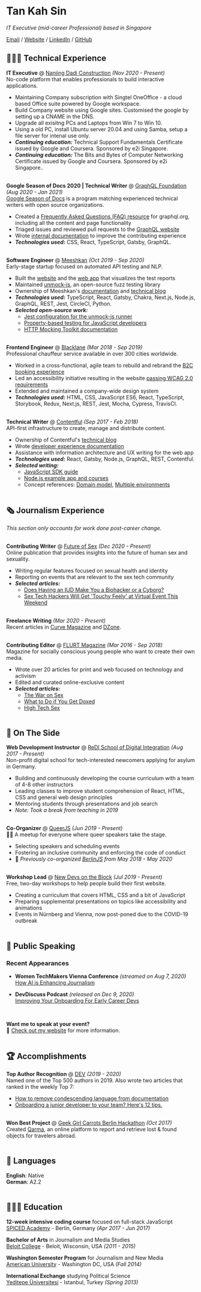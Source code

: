 # Tan Kah Sin

_IT Executive (mid-career Professional) based in Singapore_ <br>

[Email](mailto:kahsin@hotmail.com) / [Website](https://www.scratchypython.com/) / [LinkedIn](https://www.linkedin.com/in/kahsin-tan/) / [GitHub](https://github.com/tankahsin/)

## 👩🏼‍💻 Technical Experience

**IT Executive** @ [Nanjing Dadi Construction](https://www.nanjingdadi.com.sg/) _(Nov 2020 - Present)_ <br>
No-code platform that enables professionals to build interactive applications.
 - Maintaining Company subscription with Singtel OneOffice - a cloud based Office suite powered by Google workspace.
 - Build Company website using Google sites. Customised the google by setting up a CNAME in the DNS.
 - Upgrade all exisitng PCs and Laptops from Win 7 to Win 10.
 - Using a old PC, install Ubuntu server 20.04 and using Samba, setup a file server for intenal use only.
 - **_Continuing education:_** Technical Support Fundamentals Certificate issued by Google and Coursera. Sponsored by e2i Singapore.
- **_Continuing education:_** The Bits and Bytes of Computer Networking Certificate issued by Google and Coursera. Sponsored by e2i Singapore..
<br><br>

**Google Season of Docs 2020 | Technical Writer** @ [GraphQL Foundation](https://foundation.graphql.org/) _(Aug 2020 - Jan 2021)_ <br>
[Google Season of Docs](https://developers.google.com/season-of-docs/docs/participants) is a program matching experienced technical writers with open source organizations.
 - Created a [Frequently Asked Questions (FAQ) resource](https://graphql.org/faq/) for graphql.org, including all the content and page functionality
 - Triaged issues and reviewed pull requests to the [GraphQL website](https://github.com/graphql/graphql.github.io/)
 - Wrote [internal documentation](https://github.com/graphql/graphql.github.io/blob/source/CONTRIBUTING.md) to improve the contributing experience
 - **_Technologies used:_** CSS, React, TypeScript, Gatsby, GraphQL.
<br><br>

**Software Engineer** @ [Meeshkan](http://meeshkan.com/) _(Oct 2019 - Sep 2020)_ <br>
Early-stage startup focused on automated API testing and NLP.
 - Built the [website](https://meeshkan.com/) and the [web app](https://app.meeshkan.com/) that visualizes the test reports
 - Maintained [unmock-js](https://github.com/meeshkan/unmock-js), an open-source fuzz testing library
 - Ownership of Meeshkan's [documentation](https://meeshkan.com/docs/) and [technical blog](https://meeshkan.com/blog/)
 - **_Technologies used:_** TypeScript, React, Gatsby, Chakra, Next.js, Node.js, GraphQL, REST, Jest, CircleCI, Python.
 - **_Selected open-source work:_**
   - [Jest configuration for the unmock-js runner](https://github.com/meeshkan/unmock-jest-runner)
   - [Property-based testing for JavaScript developers](https://dev.to/meeshkan/property-based-testing-for-javascript-developers-21b2)
   - [HTTP Mocking Toolkit documentation](https://github.com/meeshkan/hmt)
   <br><br>

**Frontend Engineer** @ [Blacklane](https://www.blacklane.com/en) _(Mar 2018 - Sep 2019)_ <br>
Professional chauffeur service available in over 300 cities worldwide.
 - Worked in a cross-functional, agile team to rebuild and rebrand the [B2C booking experience](https://www.blacklane.com/en/)
 - Led an accessibility initiative resulting in the website [passing WCAG 2.0 requirements](https://www.blacklane.com/en/accessibility/)
 - Extended and maintained a company-wide design system
 - **_Technologies used:_** HTML, CSS, JavaScript ES6, React, TypeScript, Storybook, Redux, Next.js, REST, Jest, Mocha, Cypress, TravisCI.
 <br><br>

**Technical Writer** @ [Contentful](https://www.contentful.com/) _(Sep 2017 - Feb 2018)_ <br>
API-first infrastructure to create, manage and distribute content.
 - Ownership of Contentful's [technical blog](https://www.contentful.com/blog/)
 - Wrote [developer experience documentation](https://www.contentful.com/developers/docs/)
 - Assistance with information architecture and UX writing for the web app
 - **_Technologies used:_** React, Gatsby, Node.js, GraphQL, REST, Contentful.
 - **_Selected writing:_**
   - [JavaScript SDK guide](https://www.contentful.com/developers/docs/javascript/tutorials/using-js-cda-sdk/)
   - [Node.js example app and courses](https://the-example-app-nodejs.contentful.com/courses)
   - Concept references: [Domain model](https://www.contentful.com/developers/docs/concepts/domain-model/), [Multiple environments](https://www.contentful.com/developers/docs/concepts/multiple-environments/)
   <br><br>

## 🗞 Journalism Experience

_This section only accounts for work done post-career change._
<br><br>

**Contributing Writer** @ [Future of Sex](https://futureofsex.net/) _(Dec 2020 - Present)_ <br>
Online publication that provides insights into the future of human sex and sexuality.
 - Writing regular features focused on sexual health and identity
 - Reporting on events that are relevant to the sex tech community
 - **_Selected articles:_**
   - [Does Having an IUD Make You a Biohacker or a Cyborg?](https://futureofsex.net/augmentation/does-having-an-iud-make-you-a-biohacker-or-a-cyborg/)
   - [Sex Tech Hackers Will Get 'Touchy Feely' at Virtual Event This Weekend](https://futureofsex.net/sex-tech/sex-tech-hackers-will-get-touchy-feely-at-virtual-event-this-weekend/)
<br><br>

**Freelance Writing** _(Mar 2020 - Present)_ <br>
Recent articles in [Curve Magazine](https://www.curvemag.com/us-home/beyond-the-binary-how-software-engineer-sara-vieira-founded-a-global-community-of-queer-coders/) and [DZone](https://dzone.com/users/4255812/carolstran.html).
<br><br>

**Contributing Editor** @ [FLURT Magazine](https://www.facebook.com/flurtmagazine) _(Mar 2016 - Sep 2018)_ <br>
Magazine for socially conscious young people who want to create their own media.
 - Wrote over 20 articles for print and web focused on technology and activism
 - Edited and curated online-exclusive content
 - **_Selected articles:_**
   - [The War on Sex](https://workwithcarolyn.com/words/war-on-sex)
   - [What to Do if You Get Doxed](https://workwithcarolyn.com/words/what-to-do-if-you-get-doxed)
   - [High Tech Sex](https://workwithcarolyn.com/words/high-tech-sex)
   <br><br>

## 📌 On The Side

**Web Development Instructor** @ [ReDI School of Digital Integration](https://www.redi-school.org/) _(Aug 2017 - Present)_<br>
Non-profit digital school for tech-interested newcomers applying for asylum in Germany.
 - Building and continuously developing the course curriculum with a team of 4-8 other instructors
 - Leading classes to improve student comprehension of React, HTML, CSS and general web design principles
 - Mentoring students through presentations and job search
 - _Note: Took a break from teaching in 2019_
 <br><br>

**Co-Organizer** @ [QueerJS](https://queerjs.com/) _(Jun 2019 - Present)_<br>
🏳️‍🌈 A meetup for everyone where queer speakers take the stage.
 - Selecting speakers and scheduling events
 - Fostering an inclusive community and enforcing the code of conduct
 - 🐻 _Previously co-organized [BerlinJS](https://berlinjs.org/) from May 2018 - May 2020_
 <br><br>

**Workshop Lead** @ [New Devs on the Block](https://newdevs.org/) _(Jul 2019 - Present)_ <br>
Free, two-day workshops to help people build their first website.
 - Creating a curriculum that covers HTML, CSS and a bit of JavaScript
 - Preparing supplemental presentations on topics like accessibility and animations
 - Events in Nürnberg and Vienna, now post-poned due to the COVID-19 outbreak
 <br><br>

## 🎤 Public Speaking

### Recent Appearances

- **Women TechMakers Vienna Conference** _(streamed on Aug 7, 2020)_
<br>[How AI is Enhancing Journalism](https://www.youtube.com/watch?v=-qZCRHwnnbM)<br>

- **DevDiscuss Podcast** _(released on Dec 9, 2020)_
<br>[Improving Your Onboarding For Early Career Devs](https://dev.to/devteam/improving-your-onboarding-for-early-career-devs-with-carolyn-stransky-john-britton-2ec3)<br>
<br>

**Want me to speak at your event?**
<br>💖 [Check out my website](https://workwithcarolyn.com/speaking) for more information.
<br><br>

## 🏆 Accomplishments

**Top Author Recognition** @ [DEV](https://dev.to/) _(2019 - 2020)_ <br>
Named one of the Top 500 authors in 2019. Also wrote two articles that ranked in the weekly Top 7:
 - [How to remove condescending language from documentation](https://dev.to/meeshkan/how-to-remove-condescending-language-from-documentation-4a5p)
 - [Onboarding a junior developer to your team? Here's 12 tips.](https://dev.to/carolstran/onboarding-a-junior-developer-to-your-team-here-s-12-tips-4g3a)
<br><br>

**Won Best Project** @ [Geek Girl Carrots Berlin Hackathon](http://www.hacklikeagirl.co/) _(Oct 2017)_<br>
Created [Qarma](https://github.com/lcorr8/qarma), an online platform to report and retrieve lost & found objects for travelers abroad.
<br><br>

## 💬 Languages

**English**: Native <br>
**German**: A2.2
<br><br>

## 👩🏼‍🎓 Education

**12-week intensive coding course** focused on full-stack JavaScript<br>
[SPICED Academy](https://www.spiced-academy.com/) - Berlin, Germany _(Apr 2017 - Jun 2017)_ <br>

**Bachelor of Arts** in Journalism and Media Studies<br>
[Beloit College](https://www.beloit.edu/) - Beloit, Wisconsin, USA _(2011 - 2015)_

**Washington Semester Program** for Journalism and New Media<br>
[American University](https://www.american.edu/) - Washington DC, USA _(Fall 2014)_

**International Exchange** studying Political Science<br>
[Yeditepe Üniversitesi](https://yeditepe.edu.tr/en) - Istanbul, Turkey _(Spring 2013)_
